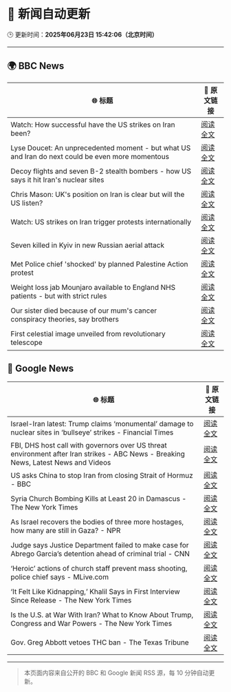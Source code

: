 # 🧠 新闻自动更新

🕒 更新时间：**2025年06月23日 15:42:06（北京时间）**

---

## 🌍 BBC News

| 🌐 标题 | 🔗 原文链接 |
|--------|-------------|
| Watch: How successful have the US strikes on Iran been? | [阅读全文](https://www.bbc.com/news/videos/cq53l9dvggjo) |
| Lyse Doucet: An unprecedented moment - but what US and Iran do next could be even more momentous | [阅读全文](https://www.bbc.com/news/articles/cy0w94yj68xo) |
| Decoy flights and seven B-2 stealth bombers - how US says it hit Iran's nuclear sites | [阅读全文](https://www.bbc.com/news/articles/cew0x7159edo) |
| Chris Mason: UK's position on Iran is clear but will the US listen? | [阅读全文](https://www.bbc.com/news/articles/cwyep25p5d0o) |
| Watch: US strikes on Iran trigger protests internationally | [阅读全文](https://www.bbc.com/news/videos/c4g2wxwel5qo) |
| Seven killed in Kyiv in new Russian aerial attack | [阅读全文](https://www.bbc.com/news/articles/c0k7vll16l3o) |
| Met Police chief 'shocked' by planned Palestine Action protest | [阅读全文](https://www.bbc.com/news/articles/c79q1jv8p24o) |
| Weight loss jab Mounjaro available to England NHS patients - but with strict rules | [阅读全文](https://www.bbc.com/news/articles/cglz4xyk7w9o) |
| Our sister died because of our mum's cancer conspiracy theories, say brothers | [阅读全文](https://www.bbc.com/news/articles/crenzwyvpn1o) |
| First celestial image unveiled from revolutionary telescope | [阅读全文](https://www.bbc.com/news/articles/cj3rmjjgx6xo) |

## 📰 Google News

| 🌐 标题 | 🔗 原文链接 |
|--------|-------------|
| Israel-Iran latest: Trump claims ‘monumental’ damage to nuclear sites in ‘bullseye’ strikes - Financial Times | [阅读全文](https://news.google.com/rss/articles/CBMicEFVX3lxTE1CUmE3TG1jTWlta0FuVkxqTUdfTWoxUE1xbFN5NElhbFgyM1pLQVhwV1BRdkJLbDhKT2ZKMi1Oakc1THczZFljdnNBeFpfRVMySkNYN0JweVdQUGRJeW9mam80bWtJLTlIMzRDRU9rb1E?oc=5) |
| FBI, DHS host call with governors over US threat environment after Iran strikes - ABC News - Breaking News, Latest News and Videos | [阅读全文](https://news.google.com/rss/articles/CBMiogFBVV95cUxPbkFDN3NfSHF2SGV1OFNQSkl6Tk9zMWtEYXB3TXFGRHBfYmFmRjBiOUpMU3RETEtfRnRja3BDY2c0R0pnOWJON1Z4bnV0VV9JLVZOWnplNlloQ1l0eW1mSkhTaWpVektYcjJnWEZyTzIzMzRndVVYUnlpbUpjcnFzVUVReEs2LVo1VEIzYzhmMVFYeEhjVDFKV21XU3o3YXhVMmfSAacBQVVfeXFMTjlneTZBM1NGYTRYbnVOSWZieFJTVndCYmFHTFczSjlXeUdCcVpsMlotUmxNQmdCLV9fMjUzMEwxUWNoLUU2UGlmNFR3NDg4YkdWSVEtcFZ3VDBmaDB1QllJVTIydTBpRS1lQlctZUFZVFZZMHhrOUdPTktUQ2hwYzZVN2xKb3VLQ21Ya3hTNEFYUko2ZEtkQXNlT2JwcGJrbU1Oc0RfY3M?oc=5) |
| US asks China to stop Iran from closing Strait of Hormuz - BBC | [阅读全文](https://news.google.com/rss/articles/CBMiWkFVX3lxTE5ib0xUaDJFNi1NUElqUm0zX255ajB0MjYtVW9nM2U5Um1FWUpGbmVJZ0xoWFdlQjNtQ2Z3b0d2LVEyLXhVQ01aM2d3RVVIZ3pGd25qNm5wVndVQdIBX0FVX3lxTE1KQVg0T1ZPS1RqbXA5X1g1b3NLajVtNWM3ZGtsVmFaWGcyYUdZZEV6elBWRjNPeFFfYlgzYUhOZDVEV3VicEpUY25PaEVmMUZwMzNzU2FNcEFOWFhMNnVj?oc=5) |
| Syria Church Bombing Kills at Least 20 in Damascus - The New York Times | [阅读全文](https://news.google.com/rss/articles/CBMihwFBVV95cUxQNWNWT0NtS0wwbkp1OFRvTHhiNjlfWi1ORDRZSExDXzJ0eGRpZ21FbWxmd1lKQkJJOUpEOUhsTnBNZ2pMSFBXZWRaMHgzY3huUnBDbVhLblZQNXZtM3ZYdElTSjh2MnlVMDVwUERrNFUyV2lFcG9xWDJOQzJYNVAyNWRfd1FkbmM?oc=5) |
| As Israel recovers the bodies of three more hostages, how many are still in Gaza? - NPR | [阅读全文](https://news.google.com/rss/articles/CBMiwgFBVV95cUxOZVYtVjZTNF9TSWdRSW5kN3d2LWxjSFlNaEJsQ21IWi1nLV9kb2ttU3lnaVlJVDF5NDNrMVNVQ0RZVWRaRkJpN2JGY0F3ZUFMSkJJQjJCRm40TTY2ZHpNa0kxcVpBQUotaEk3OGxIVmlGQ2xxSUtpNXZUVURZRUVoWm1jRnh5TC1NRE43R0lEZ0dWMFhnRVh6cVNMNmRGMzhobV9FclRNQkk3TWl4OWtDc0ljYVU4cmlCYUpyTnR2cG9sdw?oc=5) |
| Judge says Justice Department failed to make case for Abrego Garcia’s detention ahead of criminal trial - CNN | [阅读全文](https://news.google.com/rss/articles/CBMieEFVX3lxTE1waXFmMURKNG1kcjNNZzU3MVlZejJSU0daZjluY0drTWcwc3BXX05FTXlGYkUwTUh4dWpua3lhNThpWU9KNVJHNmt2U3pIYmxNbnEzZVVrUDN4QTdfSVBkR3BKd25zV2ZQYUgwSWpsWE1iOXdWMDJTV9IBfkFVX3lxTE4xQ3FFM2JVVXhZaW9wQ1pCMHM0bnF1UjRRb25VQUdsSzY5Z3lXekNfMmMwdjdjNWE4d2h0QlZoalhjVjRsdWh1bTl0Wm5HbnpLR0Vab1Z4SnAyYU4yaHQzZFBpcjJxVTJjLS1qRmQwT3dOejJmcGFScUJaZzJuQQ?oc=5) |
| ‘Heroic’ actions of church staff prevent mass shooting, police chief says - MLive.com | [阅读全文](https://news.google.com/rss/articles/CBMirwFBVV95cUxPY1Jpb1lsUlNfanQ0Tzg5eUdQajVYMUV2dVdwRUl6c056T3VlaE1SRFc0dGdxSU8yYkZHNXpZNG1jM2FMV2RUT2Rpc2NjdzZPM0RvQVhHYkN2VTNEamZWMnVJZUYyc1pOQTVQZTUyOFdwTzRFNnVTbXFzd090ME9GQmdiOXRPWVhOOG5VSUNDbmhwRi12QkRuS01TanZYMjdKSEQ2S2hZc04wT3pkM2Zn?oc=5) |
| ‘It Felt Like Kidnapping,’ Khalil Says in First Interview Since Release - The New York Times | [阅读全文](https://news.google.com/rss/articles/CBMihgFBVV95cUxQXzF2LUFJTFhkdmVERm1MYW5Dc3J0enR3UlpIS3E5TTN3STB1ekk0NGlsWmhYWmoyMjFSbU95d1A0QlpsWDVWVVlXYUF2VVg1UUdLdEtaUEk1ZkZRUGxNWkxGYXcyMDdidS1ManlLSTI4Wm9uY04yUkNrOWZmcGZ2a1JvVTlxUQ?oc=5) |
| Is the U.S. at War With Iran? What to Know About Trump, Congress and War Powers - The New York Times | [阅读全文](https://news.google.com/rss/articles/CBMif0FVX3lxTFAtTUZoOWJON3pWVWNmWHIyOElyVG96R2Q2M0dOOS05dGdjcFNnN2FGSU8zLWZDSnU5cnhoVHZ1cEN3Yk1lenNmYUh2Z3loRTZaNll2Z3R2d1FKN1hNMzNiM3lqbmJuakxhalg4c3B1alduVVFzWUFxZ0ZXSWUtUjA?oc=5) |
| Gov. Greg Abbott vetoes THC ban - The Texas Tribune | [阅读全文](https://news.google.com/rss/articles/CBMilAFBVV95cUxNMmxkckl3ZE9YekxLZTdrNzRqNU1UellLWlBBb200aDRxMUY5a2lnaUxpV1BwLXdnV2ZvMEhvZnhOZ0M5NVZJaWxETFB0c1J4SHZIWnlVYkJoMmxUV3hKRDZTTVROWFN2Q1QxVDUyRGpESE1qM0tsOVMxLXBtS3pKQ2pPZjA2aFlCeXQ2N2NieWxYdl9G?oc=5) |

---
> 本页面内容来自公开的 BBC 和 Google 新闻 RSS 源，每 10 分钟自动更新。